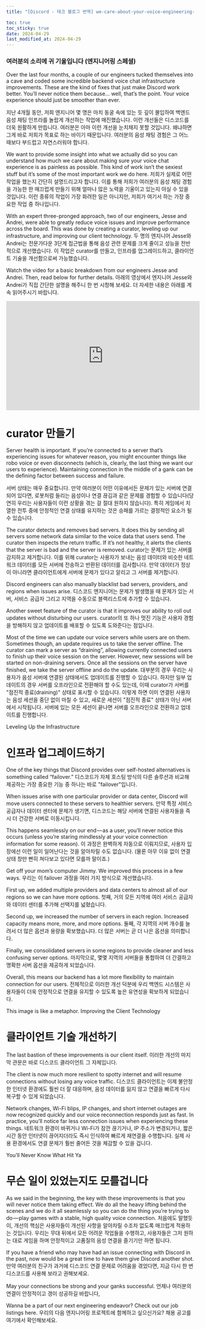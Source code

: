 ```yaml
---
title: "[Discord - 테크 블로그 번역] we-care-about-your-voice-engineering-special"

toc: true
toc_sticky: true
date: 2024-04-29
last_modified_at: 2024-04-29
---
```


### 여러분의 소리에 귀 기울입니다 (엔지니어링 스페셜)

Over the last four months, a couple of our engineers tucked themselves into a cave and coded some incredible backend voice chat infrastructure improvements. These are the kind of fixes that just make Discord work better. You’ll never notice them because… well, that’s the point. Your voice experience should just be smoother than ever.

지난 4개월 동안, 저희 엔지니어 몇 명은 마치 동굴 속에 있는 듯 깊이 몰입하여 백엔드 음성 채팅 인프라를 놀랍게 개선하는 작업에 매진했습니다. 이런 개선들은 디스코드를 더욱 원활하게 만듭니다. 여러분은 아마 이런 개선을 눈치채지 못할 것입니다. 왜냐하면 그게 바로 저희가 목표로 하는 바이기 때문입니다. 여러분의 음성 채팅 경험은 그 어느 때보다 부드럽고 자연스러워야 합니다.

We want to provide some insight into what we actually did so you can understand how much we care about making sure your voice chat experience is as painless as possible. This kind of work isn’t the sexiest stuff but it’s some of the most important work we do here.
저희가 실제로 어떤 작업을 했는지 간단히 설명드리고자 합니다. 이를 통해 저희가 여러분의 음성 채팅 경험을 가능한 한 매끄럽게 만들기 위해 얼마나 많은 노력을 기울이고 있는지 아실 수 있을 것입니다. 이런 종류의 작업이 가장 화려한 일은 아니지만, 저희가 여기서 하는 가장 중요한 작업 중 하나입니다.

With an expert three-pronged approach, two of our engineers, Jesse and Andrei, were able to greatly reduce voice issues and improve performance across the board. This was done by creating a curator, leveling up our infrastructure, and improving our client technology.
두 명의 엔지니어 Jesse와 Andrei는 전문가다운 3단계 접근법을 통해 음성 관련 문제를 크게 줄이고 성능을 전반적으로 개선했습니다. 이 작업은 curator를 만들고, 인프라를 업그레이드하고, 클라이언트 기술을 개선함으로써 가능했습니다.

Watch the video for a basic breakdown from our engineers Jesse and Andrei. Then, read below for further details.
아래의 영상에서 엔지니어 Jesse와 Andrei가 직접 간단한 설명을 해주니 한 번 시청해 보세요. 더 자세한 내용은 아래를 계속 읽어주시기 바랍니다.

<iframe width="519" height="292" src="https://www.youtube.com/embed/TZiOUel0IZ0" title="Discord Engineering - Voice Improvements" frameborder="0" allow="accelerometer; autoplay; clipboard-write; encrypted-media; gyroscope; picture-in-picture; web-share" referrerpolicy="strict-origin-when-cross-origin" allowfullscreen></iframe>

# curator 만들기

Server health is important. If you’re connected to a server that’s experiencing issues for whatever reason, you might encounter things like robo voice or even disconnects (which is, clearly, the last thing we want our users to experience). Maintaining connection in the middle of a gank can be the defining factor between success and failure.

서버 상태는 매우 중요합니다. 만약 여러분이 어떤 이유에서든 문제가 있는 서버에 연결되어 있다면, 로봇처럼 들리는 음성이나 연결 끊김과 같은 문제를 경험할 수 있습니다(당연히 우리는 사용자들이 이런 상황을 겪는 걸 절대 원하지 않습니다). 특히 게임에서 치열한 전투 중에 안정적인 연결 상태를 유지하는 것은 승패를 가르는 결정적인 요소가 될 수 있습니다.

The curator detects and removes bad servers. It does this by sending all servers some network data similar to the voice data that users send. The curator then inspects the return traffic. If it’s not healthy, it alerts the clients that the server is bad and the server is removed.
curator는 문제가 있는 서버를 감지하고 제거합니다. 이를 위해 curator는 사용자가 보내는 음성 데이터와 비슷한 네트워크 데이터를 모든 서버에 전송하고 반환된 데이터를 검사합니다. 만약 데이터가 정상이 아니라면 클라이언트에게 서버에 문제가 있다고 알리고 그 서버를 제거합니다.

Discord engineers can also manually blacklist bad servers, providers, and regions when issues arise.
디스코드 엔지니어는 문제가 발생했을 때 문제가 있는 서버, 서비스 공급자 그리고 지역을 수동으로 블랙리스트에 추가할 수 있습니다.

Another sweet feature of the curator is that it improves our ability to roll out updates without disturbing our users.
curator의 또 하나 멋진 기능은 사용자 경험을 방해하지 않고 업데이트를 배포할 수 있도록 도와준다는 점입니다.

Most of the time we can update our voice servers while users are on them. Sometimes though, an update requires us to take the server offline. The curator can mark a server as “draining”, allowing currently connected users to finish up their voice session on the server. However, new sessions will be started on non-draining servers. Once all the sessions on the server have finished, we take the server offline and do the update.
대부분의 경우 우리는 사용자가 음성 서버에 연결된 상태에서도 업데이트를 진행할 수 있습니다. 하지만 일부 업데이트의 경우 서버를 오프라인으로 전환해야 할 수도 있는데, 이때 curator가 서버를 "점진적 종료(draining)" 상태로 표시할 수 있습니다. 이렇게 하면 이미 연결된 사용자는 음성 세션을 중단 없이 마칠 수 있고, 새로운 세션이 "점진적 종료" 상태가 아닌 서버에서 시작됩니다. 서버에 있는 모든 세션이 끝나면 서버를 오프라인으로 전환하고 업데이트를 진행합니다.

Leveling Up the Infrastructure

# 인프라 업그레이드하기

One of the key things that Discord provides over self-hosted alternatives is something called “failover.”
디스코드가 자체 호스팅 방식의 다른 솔루션과 비교해 제공하는 가장 중요한 기능 중 하나는 바로 "failover"입니다.

When issues arise with one particular provider or data center, Discord will move users connected to these servers to healthier servers.
만약 특정 서비스 공급자나 데이터 센터에 문제가 생기면, 디스코드는 해당 서버에 연결된 사용자들을 즉시 더 건강한 서버로 이동시킵니다.

This happens seamlessly on our end — as a user, you’ll never notice this occurs (unless you’re staring mindlessly at your voice connection information for some reason).
이 과정은 완벽하게 자동으로 이뤄지므로, 사용자 입장에선 이런 일이 일어난다는 것을 알아차릴 수도 없습니다. (물론 아무 이유 없이 연결 상태 창만 빤히 쳐다보고 있다면 모를까 말이죠.)

Get off your mom’s computer Jimmy.
We improved this process in a few ways.
우리는 이 failover 과정을 여러 가지 방식으로 개선했습니다.

First up, we added multiple providers and data centers to almost all of our regions so we can have more options.
첫째, 거의 모든 지역에 여러 서비스 공급자와 데이터 센터를 추가해 선택지를 넓혔습니다.

Second up, we increased the number of servers in each region. Increased capacity means more, more, and more options.
둘째, 각 지역의 서버 개수를 늘려서 더 많은 옵션과 용량을 확보했습니다. 더 많은 서버는 곧 더 나은 옵션을 의미합니다.

Finally, we consolidated servers in some regions to provide cleaner and less confusing server options.
마지막으로, 몇몇 지역의 서버들을 통합하여 더 간결하고 명확한 서버 옵션을 제공하게 되었습니다.

Overall, this means our backend has a lot more flexibility to maintain connection for our users.
전체적으로 이러한 개선 덕분에 우리 백엔드 시스템은 사용자들이 더욱 안정적으로 연결을 유지할 수 있도록 높은 유연성을 확보하게 되었습니다.

This image is like a metaphor.
Improving the Client Technology

# 클라이언트 기술 개선하기

The last bastion of these improvements is our client itself.
이러한 개선의 마지막 관문은 바로 디스코드 클라이언트 그 자체입니다.

The client is now much more resilient to spotty internet and will resume connections without losing any voice traffic.
디스코드 클라이언트는 이제 불안정한 인터넷 환경에도 훨씬 더 잘 대응하며, 음성 데이터를 잃지 않고 연결을 빠르게 다시 복구할 수 있게 되었습니다.

Network changes, Wi-Fi blips, IP changes, and short internet outages are now recognized quickly and our voice reconnection responds just as fast. In practice, you’ll notice far less connection issues when experiencing these things.
네트워크 환경이 바뀌거나 Wi-Fi가 잠깐 끊기거나, IP 주소가 변경되거나, 짧은 시간 동안 인터넷이 끊어지더라도 즉시 인식하여 빠르게 재연결을 수행합니다. 실제 사용 환경에서도 연결 문제가 훨씬 줄어든 것을 체감할 수 있을 겁니다.

You’ll Never Know What Hit Ya

# 무슨 일이 있었는지도 모를겁니다

As we said in the beginning, the key with these improvements is that you will never notice them taking effect. We do all the heavy lifting behind the scenes and we do it all seamlessly so you can do the thing you’re trying to do — play games with a stable, high quality voice connection.
처음에도 말했듯이, 개선의 핵심은 사용자들이 개선된 사항을 알아차릴 수조차 없도록 매끄럽게 적용하는 것입니다. 우리는 무대 뒤에서 모든 어려운 작업들을 수행하고, 사용자들은 그저 원하는 대로 게임을 하며 안정적이고 고품질의 음성 연결을 즐기기만 하면 됩니다.

If you have a friend who may have had an issue connecting with Discord in the past, now would be a great time to have them give Discord another shot.
만약 여러분의 친구가 과거에 디스코드 연결 문제로 어려움을 겪었다면, 지금 다시 한 번 디스코드를 사용해 보라고 권해보세요.

May your connections be strong and your ganks successful.
언제나 여러분의 연결이 안정적이고 갱이 성공하길 바랍니다,

Wanna be a part of our next engineering endeavor? Check out our job listings here.
우리의 다음 엔지니어링 프로젝트에 함께하고 싶으신가요? 채용 공고를 여기에서 확인해보세요.

